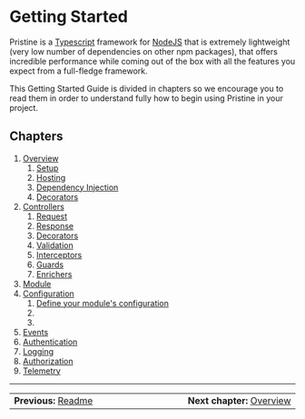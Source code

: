 # Getting Started

Pristine is a [Typescript](https://www.typescriptlang.org) framework for [NodeJS](https://nodejs.org/en/) that is
extremely lightweight (very low number of dependencies on other npm packages), that offers incredible performance while
coming out of the box with all the features you expect from a full-fledge framework.

This Getting Started Guide is divided in chapters so we encourage you to read them in order to understand fully how to
begin using Pristine in your project.

Chapters
--------

1. [Overview](01-overview/00.index.md)
    1. [Setup](01-overview/01.setup.md)
    2. [Hosting](01-overview/02.hosting.md)
    3. [Dependency Injection](01-overview/03.dependency-injection.md)
    4. [Decorators](01-overview/04.decorators.md)
2. [Controllers](02-controllers/00.index.md)
    1. [Request](02-controllers/01.request.md)
    2. [Response](02-controllers/02.response.md)
    3. [Decorators](02-controllers/03.decorators.md)
    4. [Validation](02-controllers/04.validation.md)
    5. [Interceptors](02-controllers/05.interceptors.md)
    6. [Guards](02-controllers/06.guards.md)
    7. [Enrichers](02-controllers/07.enrichers.md)
3. [Module](docs/getting-started/04-configuration/00.index.md)
4. [Configuration](docs/getting-started/04-configuration/00.index.md)
    1. [Define your module's configuration](docs/getting-started/04-configuration/)
    2. [](docs/getting-started/04-configuration/)
    3. [](docs/getting-started/04-configuration/)
5. [Events](docs/getting-started/05-events/00.index.md)
6. [Authentication](docs/getting-started/06-authentication/00.index.md)
7. [Logging](docs/getting-started/07-logging/00.index.md)
8. [Authorization](docs/getting-started/08-authorization/00.index.md)
9. [Telemetry](docs/getting-started/09-telemetry/00.index.md)

---------
<table>
   <tr>
      <td width="506">
         <strong>Previous: </strong> <a href="../../README.md">Readme</a>
      </td>
      <td width="506" align="right">
         <strong>Next chapter: </strong> <a href="01-overview/00.index.md">Overview</a>
      </td>
   </tr>
</table>
